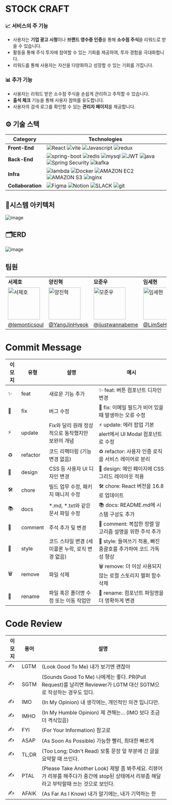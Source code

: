 # STOCK CRAFT

### 📈 서비스의 주 기능
- 사용자는 **기업 광고 시청**이나 **브랜드 영수증 인증**을 통해 **소수점 주식**을 리워드로 받을 수 있습니다.
- 활동을 통해 주식 투자에 참여할 수 있는 기회를 제공하여, 투자 경험을 극대화합니다.
- 리워드를 통해 사용자는 자산을 다양화하고 성장할 수 있는 기회를 가집니다.

### 📊 추가 기능
- 사용자는 리워드 받은 소수점 주식을 손쉽게 관리하고 추적할 수 있습니다.
- **출석 체크** 기능을 통해 사용자 참여를 유도합니다.
- 사용자의 검색 로그를 확인할 수 있는 **관리자 페이지**를 제공합니다.


## ⚙️ 기술 스택

| **Category**     | **Technologies**                                                                                                                                                                                                                                                                                                                                                                                                                                           |
|------------------|-------------------------------------------------------------------------------------------------------------------------------------------------------------------------------------------------------------------------------------------------------------------------------------------------------------------------------------------------------------------------------------------------------------------------------------------------------------|
| **Front-End**     | ![React](https://img.shields.io/badge/React-20232A?style=for-the-badge&logo=react&logoColor=61DAFB) ![vite](https://img.shields.io/badge/vite-646CFF?style=for-the-badge&logo=vite&logoColor=61DAFB) ![Javascript](https://img.shields.io/badge/Javascript-F7DF1E?style=for-the-badge&logo=Javascript&logoColor=white) ![redux](https://img.shields.io/badge/redux-764ABC?style=for-the-badge&logo=redux&logoColor=white)                |
| **Back-End**      | ![spring-boot](https://img.shields.io/badge/spring--boot-6DB33F.svg?style=for-the-badge&logo=spring-boot&logoColor=white) ![redis](https://img.shields.io/badge/redis-DC382D.svg?style=for-the-badge&logo=redis&logoColor=white) ![mysql](https://img.shields.io/badge/mysql-4479A1?style=for-the-badge&logo=mysql&logoColor=white) ![JWT](https://img.shields.io/badge/JWT-000000?style=for-the-badge&logo=JSON%20web%20tokens&logoColor=white) ![java](https://img.shields.io/badge/java-007396.svg?style=for-the-badge&logo=java&logoColor=white) ![Spring Security](https://img.shields.io/badge/Spring%20Security-6DB33F.svg?style=for-the-badge&logo=spring-security&logoColor=white) ![kafka](https://img.shields.io/badge/kafka-231F20.svg?style=for-the-badge&logo=apache-kafka&logoColor=white)|
| **Infra**         |  ![lambda](https://img.shields.io/badge/aws--lambda-FF9900.svg?style=for-the-badge&logo=aws-lambda&logoColor=white) ![Docker](https://img.shields.io/badge/Docker-2496ED?style=for-the-badge&logo=Docker&logoColor=white) ![AMAZON EC2](https://img.shields.io/badge/Amazon%20EC2-FF9900.svg?style=for-the-badge&logo=Amazon-EC2&logoColor=white) ![AMAZON S3](https://img.shields.io/badge/Amazon%20S3-569A31.svg?style=for-the-badge&logo=Amazon-S3&logoColor=white) ![nginx](https://img.shields.io/badge/nginx-009639.svg?&style=for-the-badge&logo=nginx&logoColor=white) |
| **Collaboration** | ![Figma](https://img.shields.io/badge/Figma-F24E1E.svg?&style=for-the-badge&logo=Figma&logoColor=white) ![Notion](https://img.shields.io/badge/Notion-000000.svg?&style=for-the-badge&logo=Notion&logoColor=white) ![SLACK](https://img.shields.io/badge/Slack-4A154B.svg?style=for-the-badge&logo=Slack&logoColor=white) ![git](https://img.shields.io/badge/git-F05032.svg?style=for-the-badge&logo=git&logoColor=white) |



## 📂시스템 아키텍처


![image](https://github.com/user-attachments/assets/6a57c6be-1918-4f76-8570-69d0d3871be9)

## 🗂️ERD


![image](https://github.com/user-attachments/assets/8cb45868-388f-4215-bd59-0331e3f36544)

## 팀원
<table>
  <tr>
    <td><strong>서제호</strong></td>
    <td><strong>양진혁</strong></td>
    <td><strong>모준우</strong></td>
    <td><strong>임세현</strong></td>
    <td><strong>김득호</strong></td>
   
  </tr>
  <tr>
    <td><img src="https://github.com/Tea-Bliss/BE_Tea_Bliss/assets/127959482/fe573cb7-1fee-4686-8353-2e81f4761754"
 alt="서제호" width="100" height="100"></td>
    <td><img src="https://github.com/user-attachments/assets/56da25b8-86ee-4bdd-8ec3-e7aa18403440"
 alt="양진혁" width="100" height="100"></td>
  <td><img src="https://github.com/user-attachments/assets/3851f127-8181-41df-afb3-748434bca9cc"
 alt="모준우" width="100" height="100"></td>
 <td><img src="https://github.com/user-attachments/assets/f61a16a1-cdc9-45b4-895f-798bb398a8cc"
 alt="임세현" width="100" height="100"></td>
 <td><img src="https://github.com/user-attachments/assets/3d3f3c11-36ad-45ce-a1a8-9851833b1419"
 alt="김득호" width="100" height="100"></td>
   
  </tr>
  <tr>
    <td><a href="https://github.com/lemonticsoul">@lemonticsoul</a></td>
    <td><a href="https://github.com/YangJinHyeok">@YangJinHyeok</a></td>
    <td><a href="https://github.com/ijustwannabeme">@ijustwannabeme</a></td>
    <td><a href="https://github.com/LimSeHyeon">@LimSeHyeon</a></td>
    <td><a href="https://github.com/subsub97">@subsub97</a></td>
  </tr>
</table>

# Commit Message

| 이모지 | 유형        | 설명                                                   | 예시                                              |
|--------|-------------|--------------------------------------------------------|---------------------------------------------------|
| ✨      | feat        | 새로운 기능 추가                                       | ✨ feat: 버튼 컴포넌트 디자인 변경                 |
| 🐛      | fix         | 버그 수정                                               | 🐛 fix: 이메일 필드가 비어 있을 때 발생하는 오류 수정 |
| ⚡      | update      | Fix와 달리 원래 정상적으로 동작했지만 보완의 개념       | ⚡ update: 에러 팝업 기본 alert에서 UI Modal 컴포넌트로 수정 |
| ♻      | refactor    | 코드 리팩터링 (기능 변경 없음)                         | ♻ refactor: 사용자 인증 로직을 서비스 레이어로 분리 |
| 🎨      | design      | CSS 등 사용자 UI 디자인 변경                           | 🎨 design: 메인 페이지에 CSS 그리드 레이아웃 적용   |
| 🛠️      | chore       | 빌드 업무 수정, 패키지 매니저 수정                      | 🛠️ chore: React 버전을 16.8로 업데이트             |
| 📚      | docs        | *.md, *.txt와 같은 문서 파일 수정                      | 📚 docs: README.md에 시스템 구성도 추가            |
| 💬      | comment     | 주석 추가 및 변경                                      | 💬 comment: 복잡한 정렬 알고리즘 설명을 위한 주석 추가 |
| 💄      | style       | 코드 스타일 변경 (세미콜론 누락, 로직 변경 없음)        | 💄 style: 들여쓰기 적용, 빠진 중괄호를 추가하여 코드 가독성 향상 |
| 🗑️      | remove      | 파일 삭제                                              | 🗑️ remove: 더 이상 사용되지 않는 로컬 스토리지 헬퍼 함수 삭제 |
| 🚚      | rename      | 파일 혹은 폴더명 수정 또는 이동 작업만                 | 🚚 rename: 컴포넌트 파일명을 더 명확하게 변경       |

# Code Review

| 이모지 | 용어        | 설명                                                                                         |
|--------|-------------|--------------------------------------------------------------------------------------------|
| ✍      | LGTM        | (Look Good To Me) 내가 보기엔 괜찮아                                                          |
| ✍      | SGTM        | (Sounds Good To Me) 나에게는 좋다. PR(Pull Request)를 날리면 Reviewer가 LGTM 대신 SGTM으로 작성하는 경우도 있다. |
| ✍      | IMO         | (In My Opinion) 내 생각에는, 개인적인 의견 입니다만.                                            |
| ✍      | IMHO        | (In My Humble Opinion) 제 견해는... (IMO 보다 조금 더 격식있음)                                   |
| ✍      | FYI         | (For Your Information) 참고로                                                                  |
| ✍      | ASAP        | (As Soon As Possible) 가능한 빨리, 최대한 빠르게                                                |
| ✍      | TL;DR       | (Too Long; Didn't Read) 보통 문장 앞 부분에 긴 글을 요약할 때 쓰인다.                           |
| ✍      | PTAL        | (Please Take Another Look) 제발 좀 봐주세요. 리뷰어가 리뷰를 해주다가 중간에 stop된 상태에서 리뷰좀 해달라고 부탁할때 쓰는 것으로 보인다. |
| ✍      | AFAIK       | (As Far As I Know) 내가 알기에는, 내가 기억하는 한                                               |
